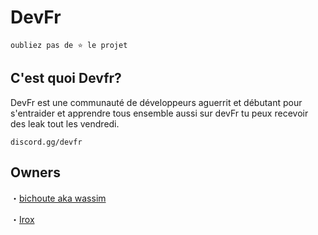 DevFr
=============

`oubliez pas de ⭐ le projet`

C'est quoi Devfr?
------

DevFr est une communauté de développeurs aguerrit et débutant pour s'entraider et apprendre tous ensemble aussi sur devFr tu peux recevoir des leak tout les vendredi.
```
discord.gg/devfr
```

Owners
------

・[bichoute aka wassim](https://github.com/bichoute)

・[Irox](https://github.com/Irooxx)
